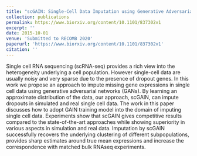 ```yaml
---
title: "scGAIN: Single-Cell Data Imputation using Generative Adversarial Networks"
collection: publications
permalink: https://www.biorxiv.org/content/10.1101/837302v1
excerpt: ''
date: 2015-10-01
venue: 'Submitted to RECOMB 2020'
paperurl: 'https://www.biorxiv.org/content/10.1101/837302v1'
citation: ''
---
```


Single cell RNA sequencing (scRNA-seq) provides a rich view into the heterogeneity underlying a cell population. However single-cell data are usually noisy and very sparse due to the presence of dropout genes. In this work we propose an approach to impute missing gene expressions in single cell data using generative adversarial networks (GANs). By learning an approximate distribution of the data, our approach, scGAIN, can impute dropouts in simulated and real single cell data. The work in this paper discusses how to adopt GAIN training model into the domain of imputing single cell data. Experiments show that scGAIN  gives competitive results compared to the state-of-the-art approaches while showing superiority in various aspects in simulation and real data. Imputation by scGAIN successfully recovers the underlying clustering of different subpopulations, provides sharp estimates around true mean expressions and increase the correspondence with matched bulk RNAseq experiments.